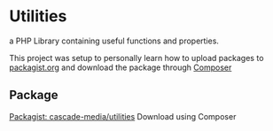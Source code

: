 # Utilities
a PHP Library containing useful functions and properties.

This project was setup to personally learn how to upload packages to [packagist.org](https://packagist.org/) and download the package through [Composer](https://getcomposer.org/)

## Package
[Packagist: cascade-media/utilities](https://packagist.org/packages/cascade-media/utilities)
Download using Composer
